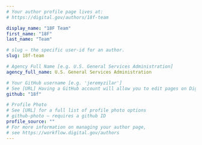 ```yaml
---
# Your author profile page lives at:
# https://digital.gov/authors/18f-team

display_name: "18F Team"
first_name: "18F"
last_name: "Team"

# slug — the specific user-id for an author.
slug: 18f-team

# Agency Full Name [e.g. U.S. General Services Administration]
agency_full_name: U.S. General Services Administration

# Your GitHub username [e.g. 'jeremyzilar']
# See [URL] Having a GitHub account will allow you to edit pages on DigitalGov. The image used in your GitHub account can also be used to populate your digital.gov profile photo.
github: "18f"

# Profile Photo
# See [URL] for a full list of profile photo options
# github-photo — requires a github ID
profile_source: ""
# For more information on managing your author page,
# see https://workflow.digital.gov/authors
---
```


